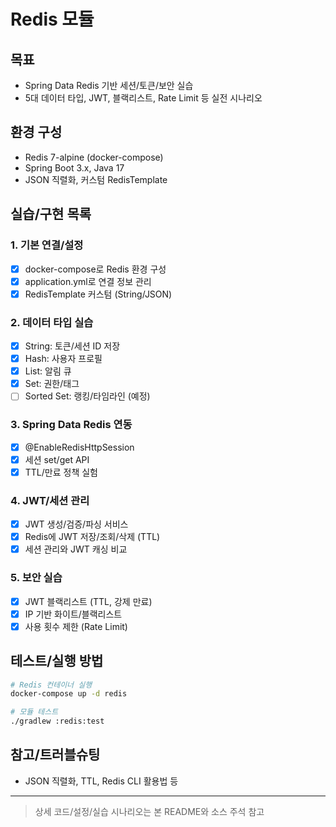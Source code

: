 # Redis 모듈

## 목표
- Spring Data Redis 기반 세션/토큰/보안 실습
- 5대 데이터 타입, JWT, 블랙리스트, Rate Limit 등 실전 시나리오

## 환경 구성
- Redis 7-alpine (docker-compose)
- Spring Boot 3.x, Java 17
- JSON 직렬화, 커스텀 RedisTemplate

## 실습/구현 목록

### 1. 기본 연결/설정
- [x] docker-compose로 Redis 환경 구성
- [x] application.yml로 연결 정보 관리
- [x] RedisTemplate 커스텀 (String/JSON)

### 2. 데이터 타입 실습
- [x] String: 토큰/세션 ID 저장
- [x] Hash: 사용자 프로필
- [x] List: 알림 큐
- [x] Set: 권한/태그
- [ ] Sorted Set: 랭킹/타임라인 (예정)

### 3. Spring Data Redis 연동
- [x] @EnableRedisHttpSession
- [x] 세션 set/get API
- [x] TTL/만료 정책 실험

### 4. JWT/세션 관리
- [x] JWT 생성/검증/파싱 서비스
- [x] Redis에 JWT 저장/조회/삭제 (TTL)
- [x] 세션 관리와 JWT 캐싱 비교

### 5. 보안 실습
- [x] JWT 블랙리스트 (TTL, 강제 만료)
- [x] IP 기반 화이트/블랙리스트
- [x] 사용 횟수 제한 (Rate Limit)

## 테스트/실행 방법

```bash
# Redis 컨테이너 실행
docker-compose up -d redis

# 모듈 테스트
./gradlew :redis:test
```

## 참고/트러블슈팅
- JSON 직렬화, TTL, Redis CLI 활용법 등

---

> 상세 코드/설정/실습 시나리오는 본 README와 소스 주석 참고